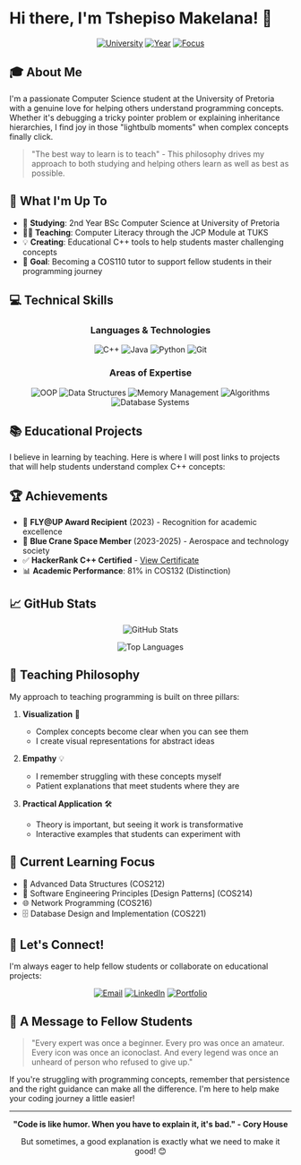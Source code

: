 # Hi there, I'm Tshepiso Makelana! 👋

<div align="center">
  
  [![University](https://img.shields.io/badge/University%20of%20Pretoria-BSc%20Computer%20Science-003B5C?style=for-the-badge)](https://www.up.ac.za/)
  [![Year](https://img.shields.io/badge/Year-2nd%20Year-4CAF50?style=for-the-badge)](https://github.com/CodeMakelana)
  [![Focus](https://img.shields.io/badge/Focus-Teaching%20%26%20Learning-FF6B6B?style=for-the-badge)](https://github.com/CodeMakelana)
  
</div>

## 🎓 About Me

I'm a passionate Computer Science student at the University of Pretoria with a genuine love for helping others understand programming concepts. Whether it's debugging a tricky pointer problem or explaining inheritance hierarchies, I find joy in those "lightbulb moments" when complex concepts finally click.

> "The best way to learn is to teach" - This philosophy drives my approach to both studying and helping others learn as well as best as possible.

## 🚀 What I'm Up To

- 🏫 **Studying**: 2nd Year BSc Computer Science at University of Pretoria
- 👨‍🏫 **Teaching**: Computer Literacy through the JCP Module at TUKS
- 💡 **Creating**: Educational C++ tools to help students master challenging concepts
- 🎯 **Goal**: Becoming a COS110 tutor to support fellow students in their programming journey

## 💻 Technical Skills

<div align="center">

### Languages & Technologies
![C++](https://img.shields.io/badge/C++-00599C?style=for-the-badge&logo=c%2B%2B&logoColor=white)
![Java](https://img.shields.io/badge/Java-ED8B00?style=for-the-badge&logo=openjdk&logoColor=white)
![Python](https://img.shields.io/badge/Python-3776AB?style=for-the-badge&logo=python&logoColor=white)
![Git](https://img.shields.io/badge/Git-F05032?style=for-the-badge&logo=git&logoColor=white)

### Areas of Expertise
![OOP](https://img.shields.io/badge/Object%20Oriented%20Programming-FF6B6B?style=flat-square)
![Data Structures](https://img.shields.io/badge/Data%20Structures-4ECDC4?style=flat-square)
![Memory Management](https://img.shields.io/badge/Memory%20Management-45B7D1?style=flat-square)
![Algorithms](https://img.shields.io/badge/Algorithms-96CEB4?style=flat-square)
![Database Systems](https://img.shields.io/badge/Database%20Systems-DDA0DD?style=flat-square)

</div>

## 📚 Educational Projects

I believe in learning by teaching. Here is where I will post links to projects that will help students understand complex C++ concepts:


## 🏆 Achievements

- 🌟 **FLY@UP Award Recipient** (2023) - Recognition for academic excellence
- 🚀 **Blue Crane Space Member** (2023-2025) - Aerospace and technology society
- ✅ **HackerRank C++ Certified** - [View Certificate](https://www.hackerrank.com/profile/makelanatshepis1)
- 📊 **Academic Performance**: 81% in COS132 (Distinction)

## 📈 GitHub Stats

<div align="center">
  
  ![GitHub Stats](https://github-readme-stats.vercel.app/api?username=CodeMakelana&show_icons=true&theme=radical)
  
  ![Top Languages](https://github-readme-stats.vercel.app/api/top-langs/?username=CodeMakelana&layout=compact&theme=radical)
  
</div>

## 🎯 Teaching Philosophy

My approach to teaching programming is built on three pillars:

1. **Visualization** 🎨
   - Complex concepts become clear when you can see them
   - I create visual representations for abstract ideas

2. **Empathy** 💡
   - I remember struggling with these concepts myself
   - Patient explanations that meet students where they are

3. **Practical Application** 🛠️
   - Theory is important, but seeing it work is transformative
   - Interactive examples that students can experiment with

## 🌱 Current Learning Focus

- 📖 Advanced Data Structures (COS212)
- 🔧 Software Engineering Principles [Design Patterns] (COS214)
- 🌐 Network Programming (COS216)
- 🗄️ Database Design and Implementation (COS221)

## 🤝 Let's Connect!

I'm always eager to help fellow students or collaborate on educational projects:

<div align="center">
  
  [![Email](https://img.shields.io/badge/Email-makelanatshepiso2005@gmail.com-D14836?style=for-the-badge&logo=gmail&logoColor=white)](mailto:makelanatshepiso2005@gmail.com)
  [![LinkedIn](https://img.shields.io/badge/LinkedIn-Tshepiso%20Makelana-0077B5?style=for-the-badge&logo=linkedin&logoColor=white)](https://www.linkedin.com/in/tshepiso-makelana-622866239)
  [![Portfolio](https://img.shields.io/badge/Portfolio-codemakelana.github.io-FF6B6B?style=for-the-badge&logo=github&logoColor=white)](https://codemakelana.github.io/Personal-Portfolio/)
  
</div>

## 💭 A Message to Fellow Students

> "Every expert was once a beginner. Every pro was once an amateur. Every icon was once an iconoclast. And every legend was once an unheard of person who refused to give up."

If you're struggling with programming concepts, remember that persistence and the right guidance can make all the difference. I'm here to help make your coding journey a little easier!

---

<div align="center">
  
  **"Code is like humor. When you have to explain it, it's bad." - Cory House**
  
  But sometimes, a good explanation is exactly what we need to make it good! 😊
  
</div>
